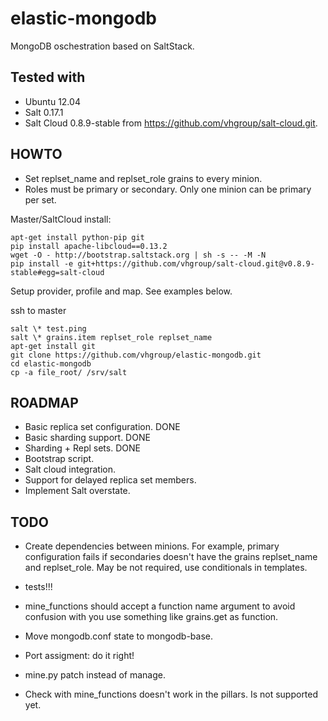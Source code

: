 elastic-mongodb
===============

MongoDB oschestration based on SaltStack.

Tested with
-----------

- Ubuntu 12.04
- Salt 0.17.1
- Salt Cloud 0.8.9-stable from https://github.com/vhgroup/salt-cloud.git.

HOWTO
-----

- Set replset_name and replset_role grains to every minion.
- Roles must be primary or secondary. Only one minion can be primary per set.

Master/SaltCloud install:

```
apt-get install python-pip git
pip install apache-libcloud==0.13.2
wget -O - http://bootstrap.saltstack.org | sh -s -- -M -N
pip install -e git+https://github.com/vhgroup/salt-cloud.git@v0.8.9-stable#egg=salt-cloud
```

Setup provider, profile and map. See examples below.

ssh to master

```
salt \* test.ping
salt \* grains.item replset_role replset_name
apt-get install git
git clone https://github.com/vhgroup/elastic-mongodb.git
cd elastic-mongodb
cp -a file_root/ /srv/salt
```

ROADMAP
-------

- Basic replica set configuration. DONE
- Basic sharding support. DONE
- Sharding + Repl sets. DONE
- Bootstrap script.
- Salt cloud integration.
- Support for delayed replica set members.
- Implement Salt overstate.

TODO
----

- Create dependencies between minions. For example, primary configuration fails
  if secondaries doesn't have the grains replset_name and replset_role.
    May be not required, use conditionals in templates.
- tests!!!
- mine_functions should accept a function name argument to avoid confusion with
  you use something like grains.get as function.
- Move mongodb.conf state to mongodb-base.
- Port assigment: do it right!
- mine.py patch instead of manage.

- Check with mine_functions doesn't work in the pillars.
    Is not supported yet.
